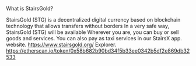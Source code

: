 What is StairsGold?

StairsGold (STG) is a decentralized digital currency based on
blockchain technology that allows transfers without borders
In a very safe way, StairsGold (STG) will be available
Wherever you are, you can buy or sell goods and services.
You can also pay as taxi services in our StairsX app.
website.  https://www.stairsgold.org/
 Explorer. https://etherscan.io/token/0x58b682b90bd34f5b33ee0342b5df2e869db32533
